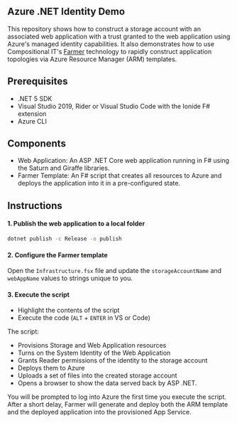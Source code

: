 ## Azure .NET Identity Demo
This repository shows how to construct a storage account with an associated web application with
a trust granted to the web application using Azure's managed identity capabilities. It also
demonstrates how to use Compositional IT's [Farmer](https://compositionalit.github.io/farmer/) technology
to rapidly construct application topologies via Azure Resource Manager (ARM) templates.

## Prerequisites
* .NET 5 SDK
* Visual Studio 2019, Rider or Visual Studio Code with the Ionide F# extension
* Azure CLI

## Components
* Web Application: An ASP .NET Core web application running in F# using the Saturn and Giraffe libraries.
* Farmer Template: An F# script that creates all resources to Azure and deploys the application into it in a pre-configured state.

## Instructions
#### 1. Publish the web application to a local folder
```cmd
dotnet publish -c Release -o publish
```

#### 2. Configure the Farmer template
Open the `Infrastructure.fsx` file and update the `storageAccountName` and `webAppName` values to strings unique to you.

#### 3. Execute the script
* Highlight the contents of the script
* Execute the code (`ALT` + `ENTER` in VS or Code)

The script:

* Provisions Storage and Web Application resources
* Turns on the System Identity of the Web Application
* Grants Reader permissions of the identity to the storage account
* Deploys them to Azure
* Uploads a set of files into the created storage account
* Opens a browser to show the data served back by ASP .NET.

You will be prompted to log into Azure the first time you execute the script. After a short delay,
Farmer will generate and deploy both the ARM template and the deployed application into the provisioned
App Service.